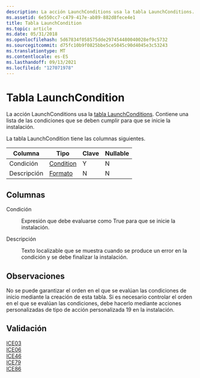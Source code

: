 ```yaml
---
description: La acción LaunchConditions usa la tabla LaunchConditions. Contiene una lista de las condiciones que se deben cumplir para que se inicie la instalación.
ms.assetid: 6e550cc7-c479-417e-ab89-882d8fece4e1
title: Tabla LaunchCondition
ms.topic: article
ms.date: 05/31/2018
ms.openlocfilehash: 5d67834f058575dde297454480040028ef9c5732
ms.sourcegitcommit: d75fc10b9f0825bbe5ce5045c90d4045e3c53243
ms.translationtype: MT
ms.contentlocale: es-ES
ms.lasthandoff: 09/13/2021
ms.locfileid: "127071978"
---
```

# <a name="launchcondition-table"></a>Tabla LaunchCondition

La acción LaunchConditions usa la [tabla LaunchConditions](launchconditions-action.md). Contiene una lista de las condiciones que se deben cumplir para que se inicie la instalación.

La tabla LaunchCondition tiene las columnas siguientes.



| Columna      | Tipo                       | Clave | Nullable |
|-------------|----------------------------|-----|----------|
| Condición   | [Condition](condition.md) | Y   | N        |
| Descripción | [Formato](formatted.md) | N   | N        |



 

## <a name="columns"></a>Columnas

<dl> <dt>

<span id="Condition"></span><span id="condition"></span><span id="CONDITION"></span>Condición
</dt> <dd>

Expresión que debe evaluarse como True para que se inicie la instalación.

</dd> <dt>

<span id="Description"></span><span id="description"></span><span id="DESCRIPTION"></span>Descripción
</dt> <dd>

Texto localizable que se muestra cuando se produce un error en la condición y se debe finalizar la instalación.

</dd> </dl>

## <a name="remarks"></a>Observaciones

No se puede garantizar el orden en el que se evalúan las condiciones de inicio mediante la creación de esta tabla. Si es necesario controlar el orden en el que se evalúan las condiciones, debe hacerlo mediante acciones personalizadas de tipo de acción personalizada 19 en la instalación.

## <a name="validation"></a>Validación

<dl>

[ICE03](ice03.md)  
[ICE06](ice06.md)  
[ICE46](ice46.md)  
[ICE79](ice79.md)  
[ICE86](ice86.md)  
</dl>

 

 



